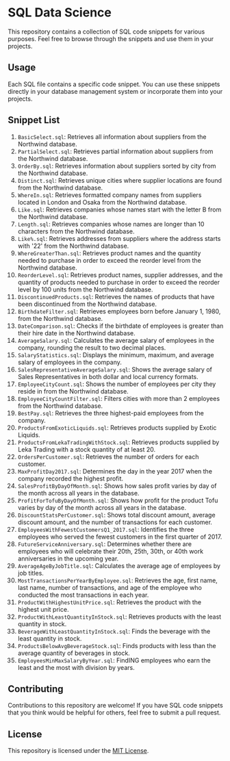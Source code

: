 # SQL Data Science

This repository contains a collection of SQL code snippets for various purposes. Feel free to browse through the snippets and use them in your projects.

## Usage

Each SQL file contains a specific code snippet. You can use these snippets directly in your database management system or incorporate them into your projects.

## Snippet List

1. `BasicSelect.sql`: Retrieves all information about suppliers from the Northwind database.
2. `PartialSelect.sql`: Retrieves partial information about suppliers from the Northwind database.
3. `OrderBy.sql`: Retrieves information about suppliers sorted by city from the Northwind database.
4. `Distinct.sql`: Retrieves unique cities where supplier locations are found from the Northwind database.
5. `WhereIn.sql`: Retrieves formatted company names from suppliers located in London and Osaka from the Northwind database.
6. `Like.sql`: Retrieves companies whose names start with the letter B from the Northwind database.
7. `Length.sql`: Retrieves companies whose names are longer than 10 characters from the Northwind database.
8. `Like%.sql`: Retrieves addresses from suppliers where the address starts with '22' from the Northwind database.
9. `WhereGreaterThan.sql`: Retrieves product names and the quantity needed to purchase in order to exceed the reorder level from the Northwind database.
10. `ReorderLevel.sql`: Retrieves product names, supplier addresses, and the quantity of products needed to purchase in order to exceed the reorder level by 100 units from the Northwind database.
11. `DiscontinuedProducts.sql`: Retrieves the names of products that have been discontinued from the Northwind database.
12. `BirthdateFilter.sql`: Retrieves employees born before January 1, 1980, from the Northwind database.
13. `DateComparison.sql`: Checks if the birthdate of employees is greater than their hire date in the Northwind database.
14. `AverageSalary.sql`: Calculates the average salary of employees in the company, rounding the result to two decimal places.
15. `SalaryStatistics.sql`: Displays the minimum, maximum, and average salary of employees in the company.
16. `SalesRepresentativeAverageSalary.sql`: Shows the average salary of Sales Representatives in both dollar and local currency formats.
17. `EmployeeCityCount.sql`: Shows the number of employees per city they reside in from the Northwind database.
18. `EmployeeCityCountFilter.sql`: Filters cities with more than 2 employees from the Northwind database.
19. `BestPay.sql`: Retrieves the three highest-paid employees from the company.
20. `ProductsFromExoticLiquids.sql`: Retrieves products supplied by Exotic Liquids.
21. `ProductsFromLekaTradingWithStock.sql`: Retrieves products supplied by Leka Trading with a stock quantity of at least 20.
22. `OrdersPerCustomer.sql`: Retrieves the number of orders for each customer.
23. `MaxProfitDay2017.sql`: Determines the day in the year 2017 when the company recorded the highest profit.
24. `SalesProfitByDayOfMonth.sql`: Shows how sales profit varies by day of the month across all years in the database.
25. `ProfitForTofuByDayOfMonth.sql`: Shows how profit for the product Tofu varies by day of the month across all years in the database.
26. `DiscountStatsPerCustomer.sql`: Shows total discount amount, average discount amount, and the number of transactions for each customer.
27. `EmployeesWithFewestCustomersQ1_2017.sql`: Identifies the three employees who served the fewest customers in the first quarter of 2017.
28. `FutureServiceAnniversary.sql`: Determines whether there are employees who will celebrate their 20th, 25th, 30th, or 40th work anniversaries in the upcoming year.
29. `AverageAgeByJobTitle.sql`: Calculates the average age of employees by job titles.
30. `MostTransactionsPerYearByEmployee.sql`: Retrieves the age, first name, last name, number of transactions, and age of the employee who conducted the most transactions in each year.
31. `ProductWithHighestUnitPrice.sql`: Retrieves the product with the highest unit price.
32. `ProductWithLeastQuantityInStock.sql`: Retrieves products with the least quantity in stock.
33. `BeverageWithLeastQuantityInStock.sql`: Finds the beverage with the least quantity in stock.
34. `ProductsBelowAvgBeverageStock.sql`: Finds products with less than the average quantity of beverages in stock.
35. `EmployeesMinMaxSalaryByYear.sql`: FindING employees who earn the least and the most with division by years.

## Contributing

Contributions to this repository are welcome! If you have SQL code snippets that you think would be helpful for others, feel free to submit a pull request.

## License

This repository is licensed under the [MIT License](LICENSE).
